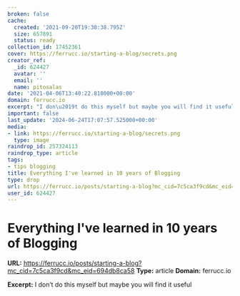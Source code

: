 ```yaml
---
broken: false
cache:
  created: '2021-09-20T19:30:38.795Z'
  size: 657891
  status: ready
collection_id: 17452361
cover: https://ferrucc.io/starting-a-blog/secrets.png
creator_ref:
  _id: 624427
  avatar: ''
  email: ''
  name: pitosalas
date: '2021-04-06T13:40:22.818000+00:00'
domain: ferrucc.io
excerpt: "I don\u2019t do this myself but maybe you will find it useful"
important: false
last_update: '2024-06-24T17:07:57.525000+00:00'
media:
- link: https://ferrucc.io/starting-a-blog/secrets.png
  type: image
raindrop_id: 257324113
raindrop_type: article
tags:
- tips blogging
title: Everything I've learned in 10 years of Blogging
type: drop
url: https://ferrucc.io/posts/starting-a-blog?mc_cid=7c5ca3f9cd&mc_eid=694db8ca58
user_id: 624427
---
```


# Everything I've learned in 10 years of Blogging

**URL:** https://ferrucc.io/posts/starting-a-blog?mc_cid=7c5ca3f9cd&mc_eid=694db8ca58
**Type:** article
**Domain:** ferrucc.io

**Excerpt:** I don’t do this myself but maybe you will find it useful
